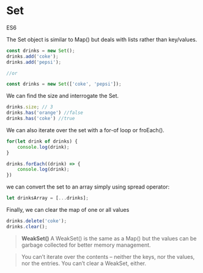 # Set

<div class="spec es6">ES6</div>

The Set object is similar to Map() but deals with lists rather than key/values.

```javascript
const drinks = new Set();
drinks.add('coke');
drinks.add('pepsi');

//or

const drinks = new Set(['coke', 'pepsi']);
```

We can find the size and interrogate the Set.

```javascript
drinks.size; // 3
drinks.has('orange') //false
drinks.has('coke') //true
```

We can also iterate over the set with a for-of loop or froEach().

```javascript
for(let drink of drinks) {
    console.log(drink);
}

drinks.forEach((drink) => {
    console.log(drink);
})
```

we can convert the set to an array simply using spread operator:

```javascript
let drinksArray = [...drinks];
```

Finally, we can clear the map of one or all values

```javascript
drinks.delete('coke');
drinks.clear();
```


> **WeakSet()**
> A WeakSet() is the same as a Map() but the values can be garbage collected for better memory management.

> You can’t iterate over the contents – neither the keys, nor the values, nor the entries. You can’t clear a WeakSet, either.
